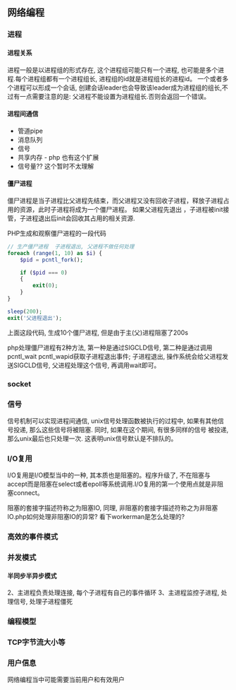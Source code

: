 ## 网络编程

### 进程


#### 进程关系

进程一般是以进程组的形式存在, 这个进程组可能只有一个进程, 也可能是多个进程.每个进程组都有一个进程组长, 进程组的id就是进程组长的进程id。 一个或者多个进程可以形成一个会话, 创建会话leader也会导致该leader成为进程组的组长,不过有一点需要注意的是: 父进程不能设置为进程组长.否则会返回一个错误。


#### 进程间通信

* 管道pipe
* 消息队列
* 信号
* 共享内存 - php 也有这个扩展
* 信号量?? 这个暂时不太理解

#### 僵尸进程

僵尸进程是当子进程比父进程先结束，而父进程又没有回收子进程，释放子进程占用的资源，此时子进程将成为一个僵尸进程。
如果父进程先退出 ，子进程被init接管，子进程退出后init会回收其占用的相关资源.

PHP生成和观察僵尸进程的一段代码

```php
// 生产僵尸进程  子进程退出, 父进程不做任何处理
foreach (range(1, 10) as $i) {
    $pid = pcntl_fork();

    if ($pid === 0)
    {
        exit(0);
    }
}

sleep(200);
exit('父进程退出');
```
上面这段代码, 生成10个僵尸进程, 但是由于主(父)进程阻塞了200s

php处理僵尸进程有2种方法, 第一种是通过SIGCLD信号, 第二种是通过调用pcntl_wait pcntl_wapid获取子进程退出事件;
子进程退出, 操作系统会给父进程发送SIGCLD信号, 父进程处理这个信号, 再调用wait即可。

### socket

### 信号

信号机制可以实现进程间通信,
unix信号处理函数被执行的过程中, 如果有其他信号投递, 那么这些信号将被阻塞. 同时, 如果在这个期间, 有很多同样的信号
被投递, 那么unix最后也只处理一次. 这表明unix信号默认是不排队的。


### I/O复用

I/O复用是I/O模型当中的一种, 其本质也是阻塞的。程序升级了, 不在阻塞与accept而是阻塞在select或者epoll等系统调用.I/O复用的第一个使用点就是非阻塞connect。

阻塞的套接字描述符称之为阻塞IO, 同理, 非阻塞的套接字描述符称之为非阻塞IO.php如何处理非阻塞IO的异常? 看下workerman是怎么处理的?


### 高效的事件模式

### 并发模式

#### 半同步半异步模式

2、主进程负责处理连接, 每个子进程有自己的事件循环
3、主进程监控子进程, 处理信号, 处理子进程僵死


### 编程模型

### TCP字节流大小等

### 用户信息

网络编程当中可能需要当前用户和有效用户

